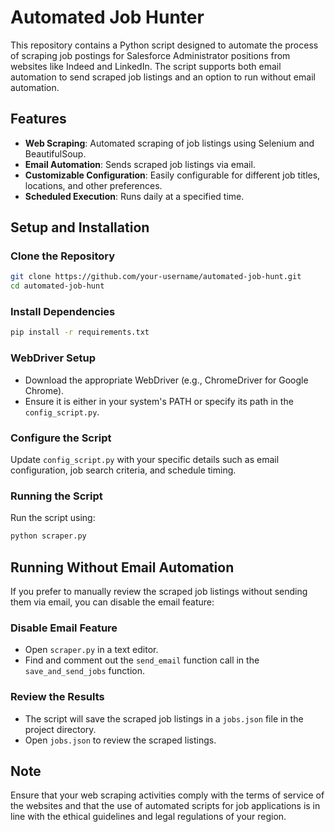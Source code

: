 # Automated Job Hunter 

This repository contains a Python script designed to automate the process of scraping job postings for Salesforce Administrator positions from websites like Indeed and LinkedIn. The script supports both email automation to send scraped job listings and an option to run without email automation.

## Features

- **Web Scraping**: Automated scraping of job listings using Selenium and BeautifulSoup.
- **Email Automation**: Sends scraped job listings via email.
- **Customizable Configuration**: Easily configurable for different job titles, locations, and other preferences.
- **Scheduled Execution**: Runs daily at a specified time.

## Setup and Installation

### Clone the Repository
```bash
git clone https://github.com/your-username/automated-job-hunt.git
cd automated-job-hunt
```

### Install Dependencies
```bash
pip install -r requirements.txt
```

### WebDriver Setup
- Download the appropriate WebDriver (e.g., ChromeDriver for Google Chrome).
- Ensure it is either in your system's PATH or specify its path in the `config_script.py`.

### Configure the Script
Update `config_script.py` with your specific details such as email configuration, job search criteria, and schedule timing.

### Running the Script
Run the script using:
```bash
python scraper.py
```

## Running Without Email Automation

If you prefer to manually review the scraped job listings without sending them via email, you can disable the email feature:

### Disable Email Feature
- Open `scraper.py` in a text editor.
- Find and comment out the `send_email` function call in the `save_and_send_jobs` function.

### Review the Results
- The script will save the scraped job listings in a `jobs.json` file in the project directory.
- Open `jobs.json` to review the scraped listings.

## Note
Ensure that your web scraping activities comply with the terms of service of the websites and that the use of automated scripts for job applications is in line with the ethical guidelines and legal regulations of your region.
